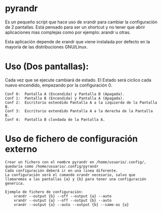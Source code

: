 # pyrandr
Es un pequeño script que hace uso de xrandr para cambiar la configuración de 2 pantallas.
Está pensado para ser un shortcut y no tener que abrir aplicaciones mas complejas como por ejemplo: arandr u otras. 

Esta aplicación depende de xrandr que viene instalada por defecto en la mayoría de las distribuciones GNU/Linux.

# Uso (Dos pantallas):
  Cada vez que se ejecute cambiará de estado. El Estado será ciclico cada nuevo encendido, empezando por la configuración 0.
  
    Conf 0:  Pantalla A (Encendida) y Pantalla B (Apagada).
    Conf 1:  Pantalla B (Encendida) y Pantalla A (Apagada).
    Conf 2:  Escritorio extendido Pantalla A a la izquierda de la Pantalla B.
    Conf 3:  Escritorio extendido Pantalla A a la derecha de la Pantalla B.
    Conf 4:  Pantalla B clondada de la Pantalla A.

# Uso de fichero de configuración externo
	Crear un fichero con el nombre pyrandr en /home/usuario/.config/, quedaría como /home/usuario/.config/pyrandr
	Cada configuración deberá ir en una linea diferente. 
	La configuración será el comando xrandr necesario, salvo que llamaremos a las pantallas {a} y {b} para tener una configuración genérica. 

	Ejemplo de fichero de configuración:
		xrandr --output {b} --off --output {a} --auto
		xrandr --output {a} --off --output {b} --auto
		xrandr --output {a} --auto --output {b} --same-as {a}

